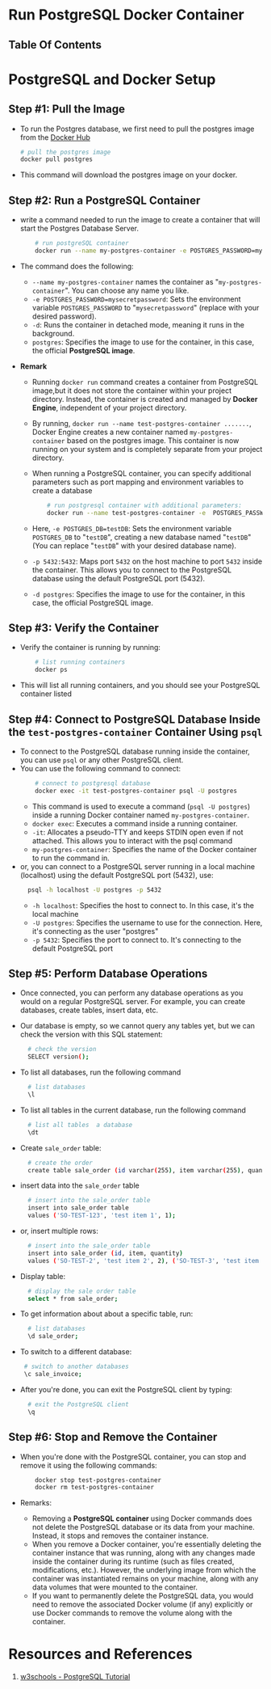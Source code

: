 # Run PostgreSQL Docker Container

## Table Of Contents

# PostgreSQL and Docker Setup

## Step #1: Pull the Image

- To run the Postgres database, we first need to pull the postgres image from the [Docker Hub](https://hub.docker.com/)

  ```sh
  # pull the postgres image
  docker pull postgres
  ```

- This command will download the postgres image on your docker.

## Step #2: Run a PostgreSQL Container

- write a command needed to run the image to create a container that will start the Postgres Database Server.
  ```sh
      # run postgreSQL container
      docker run --name my-postgres-container -e POSTGRES_PASSWORD=mysecretpassword -d postgres
  ```
- The command does the following:

  - `--name my-postgres-container` names the container as "`my-postgres-container`". You can choose any name you like.
  - `-e POSTGRES_PASSWORD=mysecretpassword`: Sets the environment variable `POSTGRES_PASSWORD` to "`mysecretpassword`" (replace with your desired password).
  - `-d`: Runs the container in detached mode, meaning it runs in the background.
  - `postgres`: Specifies the image to use for the container, in this case, the official **PostgreSQL image**.

- **Remark**

  - Running `docker run` command creates a container from PostgreSQL image,but it does not store the container within your project directory. Instead, the container is created and managed by **Docker Engine**, independent of your project directory.

  - By running, `docker run --name test-postgres-container .......`, Docker Engine creates a new container named `my-postgres-container` based on the postgres image. This container is now running on your system and is completely separate from your project directory.

  - When running a PostgreSQL container, you can specify additional parameters such as port mapping and environment variables to create a database
    ```sh
        # run postgresql container with additional parameters:
        docker run --name test-postgres-container -e  POSTGRES_PASSWORD=<password> -e POSTGRES_DB=testDB -p 5432:5432 -d postgres
    ```
  - Here, `-e POSTGRES_DB=testDB`: Sets the environment variable `POSTGRES_DB` to "`testDB`", creating a new database named "`testDB`" (You can replace "`testDB`" with your desired database name).
  - `-p 5432:5432`: Maps port `5432` on the host machine to port `5432` inside the container. This allows you to connect to the PostgreSQL database using the default PostgreSQL port (5432).
  - `-d postgres`: Specifies the image to use for the container, in this case, the official PostgreSQL image.

## Step #3: Verify the Container

- Verify the container is running by running:
  ```sh
      # list running containers
      docker ps
  ```
- This will list all running containers, and you should see your PostgreSQL container listed

## Step #4: Connect to PostgreSQL Database Inside the `test-postgres-container` Container Using `psql`

- To connect to the PostgreSQL database running inside the container, you can use `psql` or any other PostgreSQL client.
- You can use the following command to connect:
  ```sh
      # connect to postgresql database
      docker exec -it test-postgres-container psql -U postgres
  ```
  - This command is used to execute a command (`psql -U postgres`) inside a running Docker container named `my-postgres-container`.
  - `docker exec`: Executes a command inside a running container.
  - `-it`: Allocates a pseudo-TTY and keeps STDIN open even if not attached. This allows you to interact with the psql command
  - `my-postgres-container`: Specifies the name of the Docker container to run the command in.
- or, you can connect to a PostgreSQL server running in a local machine (localhost) using the default PostgreSQL port (5432), use:
  ```sh
    psql -h localhost -U postgres -p 5432
  ```
  - `-h localhost`: Specifies the host to connect to. In this case, it's the local machine
  - `-U postgres`: Specifies the username to use for the connection. Here, it's connecting as the user "postgres"
  - `-p 5432`: Specifies the port to connect to. It's connecting to the default PostgreSQL port

## Step #5: Perform Database Operations

- Once connected, you can perform any database operations as you would on a regular PostgreSQL server. For example, you can create databases, create tables, insert data, etc.
- Our database is empty, so we cannot query any tables yet, but we can check the version with this SQL statement:

  ```sh
    # check the version
    SELECT version();
  ```

- To list all databases, run the following command
  ```sh
    # list databases
    \l
  ```
- To list all tables in the current database, run the following command

  ```sh
    # list all tables  a database
    \dt
  ```

- Create `sale_order` table:
  ```sh
    # create the order
    create table sale_order (id varchar(255), item varchar(255), quantity int);
  ```
- insert data into the `sale_order` table
  ```sh
    # insert into the sale_order table
    insert into sale_order table
    values ('SO-TEST-123', 'test item 1', 1);
  ```
- or, insert multiple rows:
  ```sh
    # insert into the sale_order table
    insert into sale_order (id, item, quantity)
    values ('SO-TEST-2', 'test item 2', 2), ('SO-TEST-3', 'test item 3', 3), ('SO-TEST-4', 'test item 4', 4);
  ```
- Display table:
  ```sh
    # display the sale order table
    select * from sale_order;
  ```
- To get information about about a specific table, run:

  ```sh
    # list databases
    \d sale_order;
  ```

- To switch to a different database:

  ```sh
   # switch to another databases
   \c sale_invoice;
  ```

- After you're done, you can exit the PostgreSQL client by typing:
  ```sh
    # exit the PostgreSQL client
    \q
  ```

## Step #6: Stop and Remove the Container

- When you're done with the PostgreSQL container, you can stop and remove it using the following commands:

  ```sh
      docker stop test-postgres-container
      docker rm test-postgres-container
  ```

- Remarks:
  - Removing a **PostgreSQL container** using Docker commands does not delete the PostgreSQL database or its data from your machine. Instead, it stops and removes the container instance.
  - When you remove a Docker container, you're essentially deleting the container instance that was running, along with any changes made inside the container during its runtime (such as files created, modifications, etc.). However, the underlying image from which the container was instantiated remains on your machine, along with any data volumes that were mounted to the container.
  - If you want to permanently delete the PostgreSQL data, you would need to remove the associated Docker volume (if any) explicitly or use Docker commands to remove the volume along with the container.

# Resources and References

1. [w3schools - PostgreSQL Tutorial](https://www.w3schools.com/postgresql/postgresql_intro.php)
